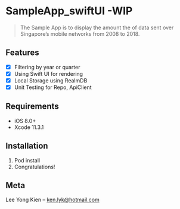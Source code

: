# SampleApp_swiftUI -WIP
> The Sample App is to display the amount the of data sent over Singapore’s mobile networks from 2008 to 2018.

## Features

- [x] Filtering by year or quarter
- [x] Using Swift UI for rendering
- [x] Local Storage using RealmDB
- [x] Unit Testing for Repo, ApiClient

## Requirements

- iOS 8.0+
- Xcode 11.3.1

## Installation
1. Pod install
2. Congratulations!

## Meta
Lee Yong Kien – ken.lyk@hotmail.com

